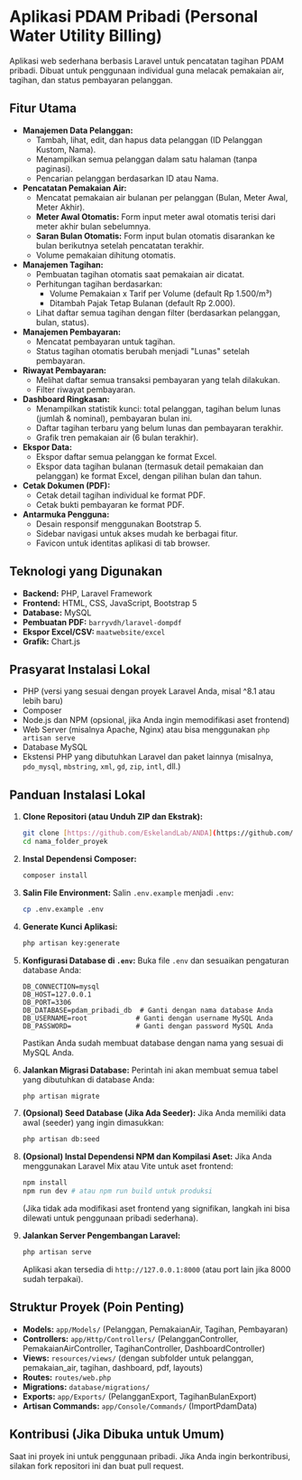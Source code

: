 # Aplikasi PDAM Pribadi (Personal Water Utility Billing)

Aplikasi web sederhana berbasis Laravel untuk pencatatan tagihan PDAM pribadi. Dibuat untuk penggunaan individual guna melacak pemakaian air, tagihan, dan status pembayaran pelanggan.

## Fitur Utama

* **Manajemen Data Pelanggan:**
    * Tambah, lihat, edit, dan hapus data pelanggan (ID Pelanggan Kustom, Nama).
    * Menampilkan semua pelanggan dalam satu halaman (tanpa paginasi).
    * Pencarian pelanggan berdasarkan ID atau Nama.
* **Pencatatan Pemakaian Air:**
    * Mencatat pemakaian air bulanan per pelanggan (Bulan, Meter Awal, Meter Akhir).
    * **Meter Awal Otomatis:** Form input meter awal otomatis terisi dari meter akhir bulan sebelumnya.
    * **Saran Bulan Otomatis:** Form input bulan otomatis disarankan ke bulan berikutnya setelah pencatatan terakhir.
    * Volume pemakaian dihitung otomatis.
* **Manajemen Tagihan:**
    * Pembuatan tagihan otomatis saat pemakaian air dicatat.
    * Perhitungan tagihan berdasarkan:
        * Volume Pemakaian x Tarif per Volume (default Rp 1.500/m³)
        * Ditambah Pajak Tetap Bulanan (default Rp 2.000).
    * Lihat daftar semua tagihan dengan filter (berdasarkan pelanggan, bulan, status).
* **Manajemen Pembayaran:**
    * Mencatat pembayaran untuk tagihan.
    * Status tagihan otomatis berubah menjadi "Lunas" setelah pembayaran.
* **Riwayat Pembayaran:**
    * Melihat daftar semua transaksi pembayaran yang telah dilakukan.
    * Filter riwayat pembayaran.
* **Dashboard Ringkasan:**
    * Menampilkan statistik kunci: total pelanggan, tagihan belum lunas (jumlah & nominal), pembayaran bulan ini.
    * Daftar tagihan terbaru yang belum lunas dan pembayaran terakhir.
    * Grafik tren pemakaian air (6 bulan terakhir).
* **Ekspor Data:**
    * Ekspor daftar semua pelanggan ke format Excel.
    * Ekspor data tagihan bulanan (termasuk detail pemakaian dan pelanggan) ke format Excel, dengan pilihan bulan dan tahun.
* **Cetak Dokumen (PDF):**
    * Cetak detail tagihan individual ke format PDF.
    * Cetak bukti pembayaran ke format PDF.
* **Antarmuka Pengguna:**
    * Desain responsif menggunakan Bootstrap 5.
    * Sidebar navigasi untuk akses mudah ke berbagai fitur.
    * Favicon untuk identitas aplikasi di tab browser.

## Teknologi yang Digunakan

* **Backend:** PHP, Laravel Framework
* **Frontend:** HTML, CSS, JavaScript, Bootstrap 5
* **Database:** MySQL
* **Pembuatan PDF:** `barryvdh/laravel-dompdf`
* **Ekspor Excel/CSV:** `maatwebsite/excel`
* **Grafik:** Chart.js

## Prasyarat Instalasi Lokal

* PHP (versi yang sesuai dengan proyek Laravel Anda, misal ^8.1 atau lebih baru)
* Composer
* Node.js dan NPM (opsional, jika Anda ingin memodifikasi aset frontend)
* Web Server (misalnya Apache, Nginx) atau bisa menggunakan `php artisan serve`
* Database MySQL
* Ekstensi PHP yang dibutuhkan Laravel dan paket lainnya (misalnya, `pdo_mysql`, `mbstring`, `xml`, `gd`, `zip`, `intl`, dll.)

## Panduan Instalasi Lokal

1.  **Clone Repositori (atau Unduh ZIP dan Ekstrak):**
    ```bash
    git clone [https://github.com/EskelandLab/ANDA](https://github.com/EskelandLab/ANDA) nama_folder_proyek
    cd nama_folder_proyek
    ```

2.  **Instal Dependensi Composer:**
    ```bash
    composer install
    ```

3.  **Salin File Environment:**
    Salin `.env.example` menjadi `.env`:
    ```bash
    cp .env.example .env
    ```

4.  **Generate Kunci Aplikasi:**
    ```bash
    php artisan key:generate
    ```

5.  **Konfigurasi Database di `.env`:**
    Buka file `.env` dan sesuaikan pengaturan database Anda:
    ```env
    DB_CONNECTION=mysql
    DB_HOST=127.0.0.1
    DB_PORT=3306
    DB_DATABASE=pdam_pribadi_db  # Ganti dengan nama database Anda
    DB_USERNAME=root            # Ganti dengan username MySQL Anda
    DB_PASSWORD=                # Ganti dengan password MySQL Anda
    ```
    Pastikan Anda sudah membuat database dengan nama yang sesuai di MySQL Anda.

6.  **Jalankan Migrasi Database:**
    Perintah ini akan membuat semua tabel yang dibutuhkan di database Anda:
    ```bash
    php artisan migrate
    ```

7.  **(Opsional) Seed Database (Jika Ada Seeder):**
    Jika Anda memiliki data awal (seeder) yang ingin dimasukkan:
    ```bash
    php artisan db:seed
    ```

8.  **(Opsional) Instal Dependensi NPM dan Kompilasi Aset:**
    Jika Anda menggunakan Laravel Mix atau Vite untuk aset frontend:
    ```bash
    npm install
    npm run dev # atau npm run build untuk produksi
    ```
    (Jika tidak ada modifikasi aset frontend yang signifikan, langkah ini bisa dilewati untuk penggunaan pribadi sederhana).

9.  **Jalankan Server Pengembangan Laravel:**
    ```bash
    php artisan serve
    ```
    Aplikasi akan tersedia di `http://127.0.0.1:8000` (atau port lain jika 8000 sudah terpakai).

## Struktur Proyek (Poin Penting)

* **Models:** `app/Models/` (Pelanggan, PemakaianAir, Tagihan, Pembayaran)
* **Controllers:** `app/Http/Controllers/` (PelangganController, PemakaianAirController, TagihanController, DashboardController)
* **Views:** `resources/views/` (dengan subfolder untuk pelanggan, pemakaian_air, tagihan, dashboard, pdf, layouts)
* **Routes:** `routes/web.php`
* **Migrations:** `database/migrations/`
* **Exports:** `app/Exports/` (PelangganExport, TagihanBulanExport)
* **Artisan Commands:** `app/Console/Commands/` (ImportPdamData)

## Kontribusi (Jika Dibuka untuk Umum)

Saat ini proyek ini untuk penggunaan pribadi. Jika Anda ingin berkontribusi, silakan fork repositori ini dan buat pull request.
